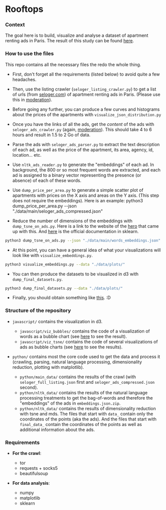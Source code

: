# Rooftops


### Context

The goal here is to build, visualize and analyse a dataset of apartment renting ads in Paris. The result of this study can be found [here](https://rooftopscorp.github.io/).


### How to use the files

This repo contains all the necessary files the redo the whole thing.

* First, don't forget all the requirements (listed below) to avoid quite a few headaches.

* Then, use the listing crawler (`seloger_listing_crawler.py`) to get a list of urls (from [seloger.com](http://www.seloger.com/)) of apartment renting ads in Paris. (Please use this in [moderation](http://softwareengineering.stackexchange.com/a/91781)).

* Before going any further, you can produce a few curves and histograms about the prices of the apartments with `visualize_json_distribution.py`

* Once you have the links of all the ads, get the _content_ of the ads with `seloger_ads_crawler.py` (again, [moderation](http://softwareengineering.stackexchange.com/a/91781)). This should take 4 to 6 hours and result in 1.5 to 2 Go of data.

* Parse the ads with `seloger_ads_parser.py` to extract the text description of each ad, as well as the price of the apartment, its area, agency, id, location... etc.

* Use `nltk_ads_reader.py` to generate the "embeddings" of each ad. In background, the 800 or so most frequent words are extracted, and each ad is assigned to a binary vector representing the presence (or absence) of each of these words.

* Use `dump_price_per_area.py` to generate a simple scatter plot of apartments with prices on the X axis and areas on the Y axis. (This step does not require the embeddings). Here is an example:
      python3 dump_price_per_area.py
          --json "./data/main/seloger_ads_compressed.json"

* Reduce the number of dimensions of the embeddings with `dump_tsne_on_ads.py`. Here is a link to the website of the [hero](https://lvdmaaten.github.io/tsne/) that came up with this. And [here](http://scikit-learn.org/stable/modules/generated/sklearn.manifold.TSNE.html) is the official documentation in sklearn.
```bash
python3 dump_tsne_on_ads.py --json "./data/main/words_embeddings.json"
```

* At this point, you can have a general idea of what your visualizations will look like with `visualize_embeddings.py`.
```bash
python3 visualize_embeddings.py --data "./data/plots/"
```

* You can then produce the datasets to be visualized in d3 with `dump_final_datasets.py`.
```bash
python3 dump_final_datasets.py --data "./data/plots/"
```

* Finally, you should obtain something like [this](https://rooftopscorp.github.io/). :D


### Structure of the repository

* `javascript/` contains the visualization in d3.  
  * `javascript/viz_bubbles/` contains the code of a visualization of words as a bubble chart (see [here](https://rooftopscorp.github.io/) to see the result).  
  * `javascript/viz_tsne/` contains the code of several visualizations of ads as bubble charts (see [here](https://rooftopscorp.github.io/) to see the results).  

* `python/` contains most the core code used to get the data and process it (crawling, parsing, natural language processing, dimensionality reduction, plotting with matplotlib).  
  * `python/main_data/` contains the results of the crawl (with `seloger_full_listing.json` first and `seloger_ads_compressed.json` second).  
  * `python/nltk_data/` contains the results of the natural language processing treatments to get the bag-of-words and therefore the "embeddings" of the ads in `embeddings.json.zip`.  
  * `python/nltk_data/` contains the results of dimensionality reduction with tsne and mds. The files that start with `data_` contain only the coordinates of the points (aka the ads). And the files that start with `final_data_` contain the coordinates of the points as well as additional information about the ads.


### Requirements

* __For the crawl__:
  * tor
  * requests + socks5
  * beautifulsoup


* __For data analysis__:
  * numpy
  * matplotlib
  * sklearn
